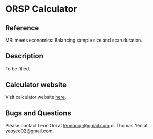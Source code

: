 # ORSP Calculator

## Reference
MRI meets economics: Balancing sample size and scan duration.

## Description
To be filled.

## Calculator website
Visit calculator website [here](https://leonoqr.github.io/ORSP_Calculator/).

## Bugs and Questions
Please contact Leon Ooi at leonooiqr@gmail.com or Thomas Yeo at yeoyeo02@gmail.com.